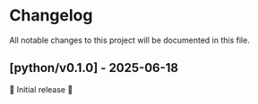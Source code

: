 # Changelog

All notable changes to this project will be documented in this file.

## [python/v0.1.0] - 2025-06-18

🚀 Initial release 🚀
